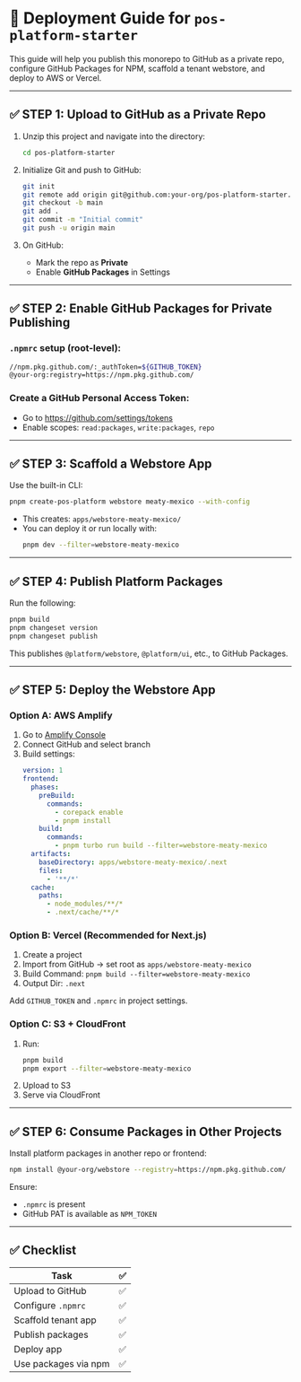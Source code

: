 # 🚀 Deployment Guide for `pos-platform-starter`

This guide will help you publish this monorepo to GitHub as a private repo, configure GitHub Packages for NPM, scaffold a tenant webstore, and deploy to AWS or Vercel.

---

## ✅ STEP 1: Upload to GitHub as a Private Repo

1. Unzip this project and navigate into the directory:
   ```bash
   cd pos-platform-starter
   ```

2. Initialize Git and push to GitHub:
   ```bash
   git init
   git remote add origin git@github.com:your-org/pos-platform-starter.git
   git checkout -b main
   git add .
   git commit -m "Initial commit"
   git push -u origin main
   ```

3. On GitHub:
   - Mark the repo as **Private**
   - Enable **GitHub Packages** in Settings

---

## ✅ STEP 2: Enable GitHub Packages for Private Publishing

### `.npmrc` setup (root-level):
```bash
//npm.pkg.github.com/:_authToken=${GITHUB_TOKEN}
@your-org:registry=https://npm.pkg.github.com/
```

### Create a GitHub Personal Access Token:
- Go to https://github.com/settings/tokens
- Enable scopes: `read:packages`, `write:packages`, `repo`

---

## ✅ STEP 3: Scaffold a Webstore App

Use the built-in CLI:

```bash
pnpm create-pos-platform webstore meaty-mexico --with-config
```

- This creates: `apps/webstore-meaty-mexico/`
- You can deploy it or run locally with:
  ```bash
  pnpm dev --filter=webstore-meaty-mexico
  ```

---

## ✅ STEP 4: Publish Platform Packages

Run the following:

```bash
pnpm build
pnpm changeset version
pnpm changeset publish
```

This publishes `@platform/webstore`, `@platform/ui`, etc., to GitHub Packages.

---

## ✅ STEP 5: Deploy the Webstore App

### Option A: AWS Amplify

1. Go to [Amplify Console](https://console.aws.amazon.com/amplify/)
2. Connect GitHub and select branch
3. Build settings:
   ```yaml
   version: 1
   frontend:
     phases:
       preBuild:
         commands:
           - corepack enable
           - pnpm install
       build:
         commands:
           - pnpm turbo run build --filter=webstore-meaty-mexico
     artifacts:
       baseDirectory: apps/webstore-meaty-mexico/.next
       files:
         - '**/*'
     cache:
       paths:
         - node_modules/**/*
         - .next/cache/**/*
   ```

### Option B: Vercel (Recommended for Next.js)

1. Create a project
2. Import from GitHub → set root as `apps/webstore-meaty-mexico`
3. Build Command: `pnpm build --filter=webstore-meaty-mexico`
4. Output Dir: `.next`

Add `GITHUB_TOKEN` and `.npmrc` in project settings.

### Option C: S3 + CloudFront

1. Run:
   ```bash
   pnpm build
   pnpm export --filter=webstore-meaty-mexico
   ```
2. Upload to S3
3. Serve via CloudFront

---

## ✅ STEP 6: Consume Packages in Other Projects

Install platform packages in another repo or frontend:

```bash
npm install @your-org/webstore --registry=https://npm.pkg.github.com/
```

Ensure:
- `.npmrc` is present
- GitHub PAT is available as `NPM_TOKEN`

---

## ✅ Checklist

| Task | ✅ |
|------|----|
| Upload to GitHub | ✅ |
| Configure `.npmrc` | ✅ |
| Scaffold tenant app | ✅ |
| Publish packages | ✅ |
| Deploy app | ✅ |
| Use packages via npm | ✅ |